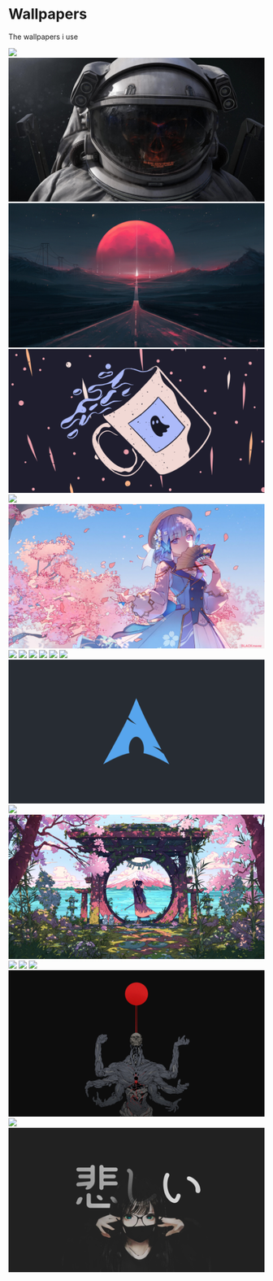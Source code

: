# Wallpapers

The wallpapers i use

![](uzboctaz2cma1.png)
![](3uwkgbwynida1.jpg)
![](alena-aenami-escape-hd.jpg)
![](spooky_spill.jpg)
![](398400.jpg)
![](l9ne5e1j9sia1.jpg)
![](wallpaperbetter.com_1920x1080.jpg)
![](38da7503a41751b5ffcf1c52b84c4289.jpg)
![](wallhaven-9mjoy1.png)
![](warrior-anime-girl-5k-uo-1920x1080.jpg)
![](1107810.jpg)
![](1183168.jpg)
![](od_arch.png)
![](973129.jpg)
![](voyager-tophx-panda-cover-fa-samurai-individual.jpg)
![](pc-img7crop.jpg)
![](zaonaosxfnq81.jpg)
![](FIpxSwxaQAkpsQH.jpeg)
![](AmCGzkL.png)
![](90776365_p0.jpg)
![](9dy0gvxq7fl61.png)